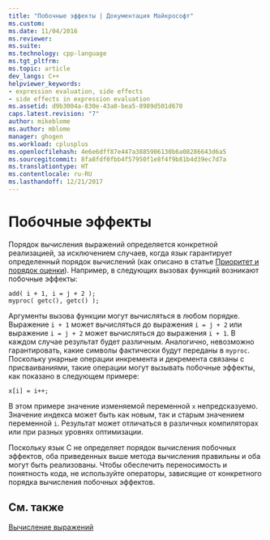 ```yaml
---
title: "Побочные эффекты | Документация Майкрософт"
ms.custom: 
ms.date: 11/04/2016
ms.reviewer: 
ms.suite: 
ms.technology: cpp-language
ms.tgt_pltfrm: 
ms.topic: article
dev_langs: C++
helpviewer_keywords:
- expression evaluation, side effects
- side effects in expression evaluation
ms.assetid: d9b3004a-830e-43a0-bea5-8989d501d670
caps.latest.revision: "7"
author: mikeblome
ms.author: mblome
manager: ghogen
ms.workload: cplusplus
ms.openlocfilehash: 4e6e6dff87e447a3885906130b6a08286643d6a5
ms.sourcegitcommit: 8fa8fdf0fbb4f57950f1e8f4f9b81b4d39ec7d7a
ms.translationtype: HT
ms.contentlocale: ru-RU
ms.lasthandoff: 12/21/2017
---
```

# <a name="side-effects"></a>Побочные эффекты
Порядок вычисления выражений определяется конкретной реализацией, за исключением случаев, когда язык гарантирует определенный порядок вычислений (как описано в статье [Приоритет и порядок оценки](../c-language/precedence-and-order-of-evaluation.md)). Например, в следующих вызовах функций возникают побочные эффекты:  
  
```  
add( i + 1, i = j + 2 );  
myproc( getc(), getc() );  
```  
  
 Аргументы вызова функции могут вычисляться в любом порядке. Выражение `i + 1` может вычисляться до выражения `i = j + 2` или выражение `i = j + 2` может вычисляться до выражения `i + 1`. В каждом случае результат будет различным. Аналогично, невозможно гарантировать, какие символы фактически будут переданы в `myproc`. Поскольку унарные операции инкремента и декремента связаны с присваиваниями, такие операции могут вызывать побочные эффекты, как показано в следующем примере:  
  
```  
x[i] = i++;  
```  
  
 В этом примере значение изменяемой переменной `x` непредсказуемо. Значение индекса может быть как новым, так и старым значением переменной `i`. Результат может отличаться в различных компиляторах или при разных уровнях оптимизации.  
  
 Поскольку язык C не определяет порядок вычисления побочных эффектов, оба приведенных выше метода вычисления правильны и оба могут быть реализованы. Чтобы обеспечить переносимость и понятность кода, не используйте операторы, зависящие от конкретного порядка вычисления побочных эффектов.  
  
## <a name="see-also"></a>См. также  
 [Вычисление выражений](../c-language/expression-evaluation-c.md)